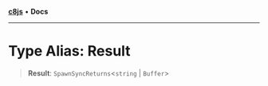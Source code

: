 [**c8js**](../../../README.md) • **Docs**

***

# Type Alias: Result

> **Result**: `SpawnSyncReturns`\<`string` \| `Buffer`\>

